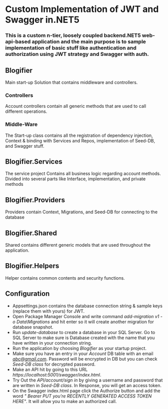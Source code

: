 # Custom Implementation of JWT and Swagger in.NET5

### This is a custom n-tier, loosely coupled backend.NET5 web-api-based application and the main purpose is to sample implementation of basic stuff like authentication and authorization using JWT strategy and Swagger with auth.


## Blogifier
Main start-up Solution that contains middleware and controllers.

### Controllers
Account controllers contain all generic methods that are used to call different operations.

### Middle-Ware
The Start-up class contains all the registration of dependency injection, Context & binding with Services and Repos, implementation of Seed-DB, and Swagger stuff.

## Blogifier.Services
The service project Contains all business logic regarding account methods. Divided into several parts like Interface, implementation, and private methods

## Blogifier.Providers
Providers contain Context, Migrations, and Seed-DB for connecting to the database

## Blogifier.Shared
Shared contains different generic models that are used throughout the application.

## Blogifier.Helpers
Helper contains common contents and security functions.


## Configuration

- Appsettings.json contains the database connection string & sample keys (replace them with yours) for JWT. 
- Open Package Manager Console and write command *add-migration v1 -o Data\Migrations* and hit enter so it will create another migration for database snapshot.
- Run *update-database* to create a database in your SQL Server. Go to SQL Server to make sure is Database created with the name that you have written in your connection string.
- Run the application by choosing *Blogifier* as your startup project.
- Make sure you have an entry in your *Account* DB table with an email *abc@gmail.com*. Password will be encrypted in DB but you can check *Seed-DB class* for decrypted password.
- Make an API hit by going to this URL *https://localhost:5001/swagger/index.html*.
- Try Out the *API/account/sign in* by giving a username and password that are written in *Seed-DB class*. In Response, you will get an access token. 
- On the Swagger index.html page click the Authorize button and add the word *" Bearer PUT you're RECENTLY GENERATED ACCESS TOKEN HERE"*. It will allow you to make an authorized call.
